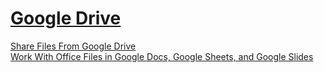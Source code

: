 # [Google Drive](https://drive.google.com/)  

[Share Files From Google Drive](https://support.google.com/drive/answer/2494822)  
[Work With Office Files in Google Docs, Google Sheets, and Google Slides](https://support.google.com/docs/answer/6055139)  
  
